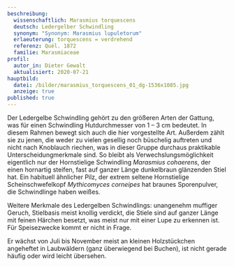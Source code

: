 ```yaml
---
beschreibung:
  wissenschaftlich: Marasmius torquescens
  deutsch: Ledergelber Schwindling
  synonym: "Synonym: Marasmius lupuletorum"
  erlaeuterung: torquescens = verdrehend
  referenz: Quél. 1872
  familie: Marasmiaceae
profil:
  autor_in: Dieter Gewalt
  aktualisiert: 2020-07-21
hauptbild:
  datei: /bilder/marasmius_torquescens_01_dg-1536x1085.jpg
  anzeige: true
published: true
---
```


Der Ledergelbe Schwindling gehört zu den größeren Arten der Gattung, was für einen Schwindling Hutdurchmesser von 1 – 3 cm bedeutet. In diesem Rahmen bewegt sich auch die hier vorgestellte Art. Außerdem zählt sie zu jenen, die weder zu vielen gesellig noch büschelig auftreten und nicht nach Knoblauch riechen, was in dieser Gruppe durchaus praktikable Unterscheidungmerkmale sind. So bleibt als Verwechslungsmöglichkeit eigentlich nur der Hornstielige Schwindling *Marasmius cohaerens*, der einen hornartig steifen, fast auf ganzer Länge dunkelbraun glänzenden Stiel hat. Ein habituell ähnlicher Pilz, der extrem seltene Hornstielige Scheinschwefelkopf *Mythicomyces corneipes* hat braunes Sporenpulver, die Schwindlinge haben weißes.

Weitere Merkmale des Ledergelben Schwindlings: unangenehm muffiger Geruch, Stielbasis meist knollig verdickt, die Stiele sind auf ganzer Länge mit feinen Härchen besetzt, was meist nur mit einer Lupe zu erkennen ist. Für Speisezwecke kommt er nicht in Frage.

Er wächst von Juli bis November meist an kleinen Holzstückchen angeheftet in Laubwäldern (ganz überwiegend bei Buchen), ist nicht gerade häufig oder wird leicht übersehen.
